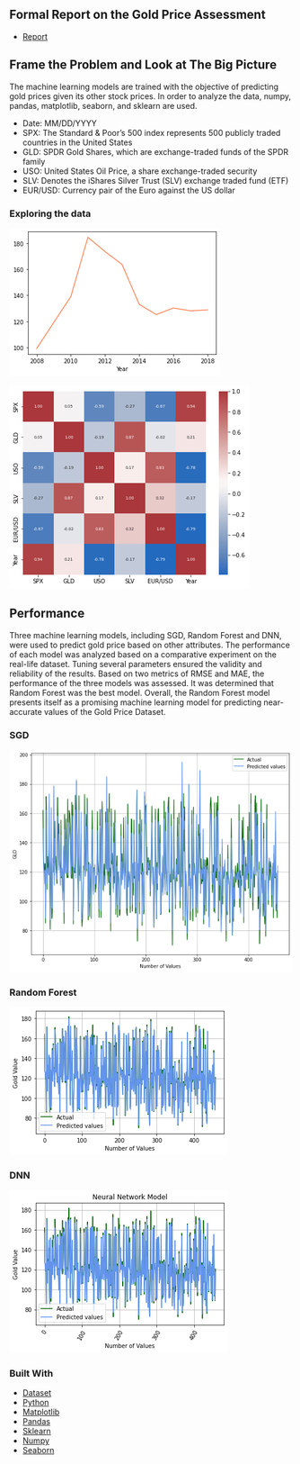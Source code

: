 <!-- GETTING STARTED -->
## Formal Report on the Gold Price Assessment
* [Report](https://drive.google.com/file/d/1k-elTeHjCgC5rtVAOo7wWnAiLkSj60rZ/view?usp=sharing)

## Frame the Problem and Look at The Big Picture

The machine learning models are trained with the objective of predicting gold prices given its other stock prices. In order to analyze the data, numpy, pandas, matplotlib, seaborn, and sklearn are used.

- Date: MM/DD/YYYY
- SPX: The Standard & Poor’s 500 index represents 500
publicly traded countries in the United States
- GLD: SPDR Gold Shares, which are exchange-traded
funds of the SPDR family
- USO: United States Oil Price, a share exchange-traded
security
- SLV: Denotes the iShares Silver Trust (SLV) exchange
traded fund (ETF)
- EUR/USD: Currency pair of the Euro against the US dollar

### Exploring the data
![graph](explore1.png)

![graph](explore2.png)

## Performance
Three machine learning models, including SGD, Random Forest and DNN, were used to predict gold price based on other attributes. The performance of each model was analyzed based on a comparative experiment on the real-life dataset. Tuning several parameters ensured the validity and reliability of the results. Based on two metrics of RMSE and MAE, the performance of the three
models was assessed. It was determined that Random Forest was the best model. Overall, the Random Forest model presents itself as a promising machine learning model for predicting near-accurate values of the Gold Price Dataset.

### SGD

![graph](SGD.png)

### Random Forest

![graph](random_forest.png)

### DNN

![graph](neural.png)

### Built With
* [Dataset](https://www.kaggle.com/altruistdelhite04/gold-price-data) 
* [Python](https://reactjs.org/)
* [Matplotlib](https://matplotlib.org/)
* [Pandas](https://pandas.pydata.org/)
* [Sklearn](https://scikit-learn.org/)
* [Numpy](https://numpy.org/)
* [Seaborn](https://seaborn.pydata.org/)

